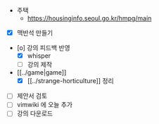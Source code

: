 - 주택
  + https://housinginfo.seoul.go.kr/hmpg/main
- [X] 맥반석 만들기
- [o] 강의 피드백 반영
  - [X] whisper
  - [ ] 강의 제작
- [[../game|game]]
  - [X] [[../strange-horticulture]] 정리
- [ ] 제안서 검토
- [ ] vimwiki 에 오늘 추가
- [ ] 강의 다운로드
